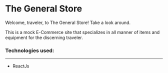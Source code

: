 # The General Store

Welcome, traveler, to The General Store! Take a look around.

This is a mock E-Commerce site that specializes in all manner of items and equipment for the discerning traveler.

### Technologies used:
---
- ReactJs
